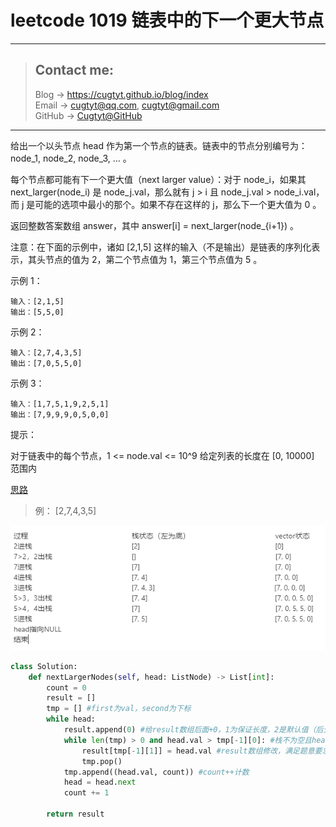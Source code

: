 # leetcode 1019 链表中的下一个更大节点

---
> ## Contact me:
> Blog -> <https://cugtyt.github.io/blog/index>  
> Email -> <cugtyt@qq.com>, <cugtyt@gmail.com>  
> GitHub -> [Cugtyt@GitHub](https://github.com/Cugtyt)

---

给出一个以头节点 head 作为第一个节点的链表。链表中的节点分别编号为：node_1, node_2, node_3, ... 。

每个节点都可能有下一个更大值（next larger value）：对于 node_i，如果其 next_larger(node_i) 是 node_j.val，那么就有 j > i 且  node_j.val > node_i.val，而 j 是可能的选项中最小的那个。如果不存在这样的 j，那么下一个更大值为 0 。

返回整数答案数组 answer，其中 answer[i] = next_larger(node_{i+1}) 。

注意：在下面的示例中，诸如 [2,1,5] 这样的输入（不是输出）是链表的序列化表示，其头节点的值为 2，第二个节点值为 1，第三个节点值为 5 。

示例 1：

```
输入：[2,1,5]
输出：[5,5,0]
```

示例 2：

```
输入：[2,7,4,3,5]
输出：[7,0,5,5,0]
```

示例 3：

```
输入：[1,7,5,1,9,2,5,1]
输出：[7,9,9,9,0,5,0,0]
```

提示：

对于链表中的每个节点，1 <= node.val <= 10^9
给定列表的长度在 [0, 10000] 范围内

[思路](https://leetcode-cn.com/problems/next-greater-node-in-linked-list/solution/shi-yong-stackyu-vectordong-tai-cun-chu-by-xiao-hu/)

> 例： [2,7,4,3,5]

![](R/max_next.jpg)

``` python 3
class Solution:
    def nextLargerNodes(self, head: ListNode) -> List[int]:
        count = 0
        result = []
        tmp = [] #first为val，second为下标
        while head:
            result.append(0) #给result数组后面+0，1为保证长度，2是默认值（后无更大的值的话）为0
            while len(tmp) > 0 and head.val > tmp[-1][0]: #栈不为空且head指针的val值大于栈顶的元素的值
                result[tmp[-1][1]] = head.val #result数组修改，满足题意要求的最大值，然后出栈，继续循环
                tmp.pop()
            tmp.append((head.val, count)) #count++计数
            head = head.next
            count += 1

        return result
```